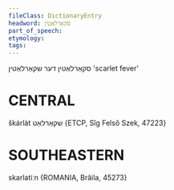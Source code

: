 ```yaml
---
fileClass: DictionaryEntry
headword: סקאַרלאַטין
part_of_speech: 
etymology: 
tags: 
---
```

  סקאַרלאַטין
דער
שקאַרלאַטין
'scarlet fever'

CENTRAL
========

škárlàt שקאַרלאַט {ETCP, Sîg Felső Szek, 47223}

SOUTHEASTERN
==============

skarlatíːn {ROMANIA, Brăila, 45273}
